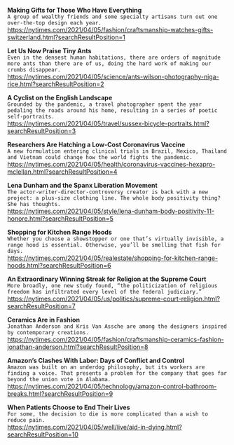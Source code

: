 **Making Gifts for Those Who Have Everything**\
`A group of wealthy friends and some specialty artisans turn out one over-the-top design each year.`\
https://nytimes.com/2021/04/05/fashion/craftsmanship-watches-gifts-switzerland.html?searchResultPosition=1

**Let Us Now Praise Tiny Ants**\
`Even in the densest human habitations, there are orders of magnitude more ants than there are of us, doing the hard work of making our crumbs disappear.`\
https://nytimes.com/2021/04/05/science/ants-wilson-photography-niga-rice.html?searchResultPosition=2

**A Cyclist on the English Landscape**\
`Grounded by the pandemic, a travel photographer spent the year pedaling the roads around his home, resulting in a series of poetic self-portraits.`\
https://nytimes.com/2021/04/05/travel/sussex-bicycle-portraits.html?searchResultPosition=3

**Researchers Are Hatching a Low-Cost Coronavirus Vaccine**\
`A new formulation entering clinical trials in Brazil, Mexico, Thailand and Vietnam could change how the world fights the pandemic.`\
https://nytimes.com/2021/04/05/health/coronavirus-vaccines-hexapro-mclellan.html?searchResultPosition=4

**Lena Dunham and the Spanx Liberation Movement**\
`The actor-writer-director-controversy creator is back with a new project: a plus-size clothing line. The whole body positivity thing? She has thoughts.`\
https://nytimes.com/2021/04/05/style/lena-dunham-body-positivity-11-honore.html?searchResultPosition=5

**Shopping for Kitchen Range Hoods**\
`Whether you choose a showstopper or one that’s virtually invisible, a range hood is essential. Otherwise, you’ll be smelling that fish for days.`\
https://nytimes.com/2021/04/05/realestate/shopping-for-kitchen-range-hoods.html?searchResultPosition=6

**An Extraordinary Winning Streak for Religion at the Supreme Court**\
`More broadly, one new study found, “the politicization of religious freedom has infiltrated every level of the federal judiciary.”`\
https://nytimes.com/2021/04/05/us/politics/supreme-court-religion.html?searchResultPosition=7

**Ceramics Are in Fashion**\
`Jonathan Anderson and Kris Van Assche are among the designers inspired by contemporary creations.`\
https://nytimes.com/2021/04/05/fashion/craftsmanship-ceramics-fashion-jonathan-anderson.html?searchResultPosition=8

**Amazon’s Clashes With Labor: Days of Conflict and Control**\
`Amazon was built on an underdog philosophy, but its workers are finding a voice. That presents a problem for the company that goes far beyond the union vote in Alabama.`\
https://nytimes.com/2021/04/05/technology/amazon-control-bathroom-breaks.html?searchResultPosition=9

**When Patients Choose to End Their Lives**\
`For some, the decision to die is more complicated than a wish to reduce pain.`\
https://nytimes.com/2021/04/05/well/live/aid-in-dying.html?searchResultPosition=10

